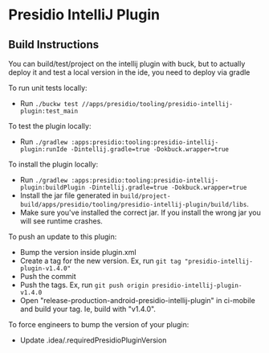 # Presidio IntelliJ Plugin

## Build Instructions

You can build/test/project on the intellij plugin with buck, but to actually deploy it and test a local version in the ide, you need to deploy via gradle

To run unit tests locally:
* Run `./buckw test //apps/presidio/tooling/presidio-intellij-plugin:test_main`

To test the plugin locally:
* Run `./gradlew :apps:presidio:tooling:presidio-intellij-plugin:runIde -Dintellij.gradle=true -Dokbuck.wrapper=true`

To install the plugin locally:
* Run `./gradlew :apps:presidio:tooling:presidio-intellij-plugin:buildPlugin -Dintellij.gradle=true -Dokbuck.wrapper=true`
* Install the jar file generated in `build/project-build/apps/presidio/tooling/presidio-intellij-plugin/build/libs`.
* Make sure you've installed the correct jar. If you install the wrong jar you will see runtime crashes.

To push an update to this plugin:
* Bump the version inside plugin.xml
* Create a tag for the new version. Ex, run `git tag "presidio-intellij-plugin-v1.4.0"`
* Push the commit
* Push the tags. Ex, run `git push origin presidio-intellij-plugin-v1.4.0`
* Open "release-production-android-presidio-intellij-plugin" in ci-mobile and build your tag. Ie, build with "v1.4.0".

To force engineers to bump the version of your plugin:
* Update .idea/.requiredPresidioPluginVersion
